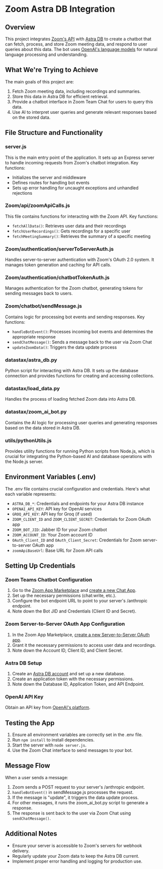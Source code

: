# Zoom Astra DB Integration

## Overview

This project integrates [Zoom's API](https://developers.zoom.us/docs/api/) with [Astra DB](https://www.datastax.com/products/datastax-astra) to create a chatbot that can fetch, process, and store Zoom meeting data, and respond to user queries about this data. The bot uses [OpenAI's language models](https://platform.openai.com/docs/models) for natural language processing and understanding.

## What We're Trying to Achieve

The main goals of this project are:

1. Fetch Zoom meeting data, including recordings and summaries.
2. Store this data in Astra DB for efficient retrieval.
3. Provide a chatbot interface in Zoom Team Chat for users to query this data.
4. Use AI to interpret user queries and generate relevant responses based on the stored data.

## File Structure and Functionality

### server.js

This is the main entry point of the application. It sets up an Express server to handle incoming requests from Zoom's chatbot integration. Key functions:

- Initializes the server and middleware
- Defines routes for handling bot events
- Sets up error handling for uncaught exceptions and unhandled rejections

### Zoom/api/zoomApiCalls.js

This file contains functions for interacting with the Zoom API. Key functions:

- `fetchAllData()`: Retrieves user data and their recordings
- `fetchUserRecordings()`: Gets recordings for a specific user
- `fetchMeetingSummary()`: Retrieves the summary of a specific meeting

### Zoom/authentication/serverToServerAuth.js

Handles server-to-server authentication with Zoom's OAuth 2.0 system. It manages token generation and caching for API calls.

### Zoom/authentication/chatbotTokenAuth.js

Manages authentication for the Zoom chatbot, generating tokens for sending messages back to users.

### Zoom/chatbot/sendMessage.js

Contains logic for processing bot events and sending responses. Key functions:

- `handleBotEvent()`: Processes incoming bot events and determines the appropriate response
- `sendChatMessage()`: Sends a message back to the user via Zoom Chat
- `updateZoomData()`: Triggers the data update process

### datastax/astra_db.py

Python script for interacting with Astra DB. It sets up the database connection and provides functions for creating and accessing collections.

### datastax/load_data.py

Handles the process of loading fetched Zoom data into Astra DB.

### datastax/zoom_ai_bot.py

Contains the AI logic for processing user queries and generating responses based on the data stored in Astra DB.

### utils/pythonUtils.js

Provides utility functions for running Python scripts from Node.js, which is crucial for integrating the Python-based AI and database operations with the Node.js server.

## Environment Variables (.env)

The .env file contains crucial configuration and credentials. Here's what each variable represents:

- `ASTRA_DB_*`: Credentials and endpoints for your Astra DB instance
- `OPENAI_API_KEY`: API key for OpenAI services
- `GROQ_API_KEY`: API key for Groq (if used)
- `ZOOM_CLIENT_ID` and `ZOOM_CLIENT_SECRET`: Credentials for Zoom OAuth app
- `ZOOM_BOT_JID`: Jabber ID for your Zoom chatbot
- `ZOOM_ACCOUNT_ID`: Your Zoom account ID
- `OAuth_Client_ID` and `OAuth_Client_Secret`: Credentials for Zoom server-to-server OAuth app
- `zoomApiBaseUrl`: Base URL for Zoom API calls

## Setting Up Credentials

### Zoom Teams Chatbot Configuration

1. Go to the [Zoom App Marketplace](https://marketplace.zoom.us/) and [create a new Chat App](https://developers.zoom.us/docs/team-chat-apps/create/).
2. Set up the necessary permissions (chat:write, etc.).
3. Configure the bot endpoint URL to point to your server's /anthropic endpoint.
4. Note down the Bot JID and Credentials (Client ID and Secret).

### Zoom Server-to-Server OAuth App Configuration

1. In the Zoom App Marketplace, [create a new Server-to-Server OAuth app](https://developers.zoom.us/docs/internal-apps/s2s-oauth/).
2. Grant it the necessary permissions to access user data and recordings.
3. Note down the Account ID, Client ID, and Client Secret.

### Astra DB Setup

1. Create an [Astra DB account](https://astra.datastax.com/) and set up a new database.
2. Create an application token with the necessary permissions.
3. Note down the Database ID, Application Token, and API Endpoint.

### OpenAI API Key

Obtain an API key from [OpenAI's platform](https://platform.openai.com/).

## Testing the App

1. Ensure all environment variables are correctly set in the .env file.
2. Run `npm install` to install dependencies.
3. Start the server with `node server.js`.
4. Use the Zoom Chat interface to send messages to your bot.

## Message Flow

When a user sends a message:

1. Zoom sends a POST request to your server's /anthropic endpoint.
2. `handleBotEvent()` in sendMessage.js processes the request.
3. If the message is "update", it triggers the data update process.
4. For other messages, it runs the zoom_ai_bot.py script to generate a response.
5. The response is sent back to the user via Zoom Chat using `sendChatMessage()`.

## Additional Notes

- Ensure your server is accessible to Zoom's servers for webhook delivery.
- Regularly update your Zoom data to keep the Astra DB current.
- Implement proper error handling and logging for production use.


